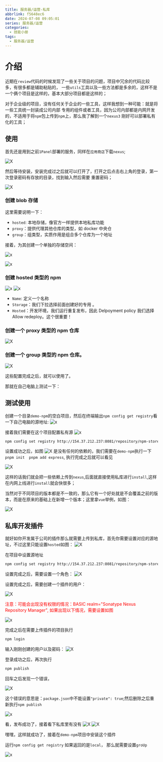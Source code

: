 ```yaml
---
title: 服务器/运营-私库
abbrlink: f5648ec6
date: 2024-07-08 09:05:01
series: 服务器/运营
categories:
  - 技能小册
tags:
  - 服务器/运营
---
```


# 介绍

近期在`review`代码的时候发现了一些关于项目的问题，项目中冗余的代码比较多，有很多都是辅助粘贴的，
一些`utils`工具以及一些方法都是多余的，这样不是一个俩个项目是这样的，基本大部分项目都是这样的；

对于企业级的项目，没有任何关于企业的一些工具，这样我想到一种可能：就是将一些工具统一封装成公司内部
专用的组件或者工具，因为公司内部都是内网开发的，不适用于将`npm`包上传到`npm`上，那么我了解到一个`nexus3`
刚好可以部署私有化的工具；

## 使用

首先还是用到之前`1Panel`部署的服务，同样在`应用商店`下载`nexus`;

![X](https://wangxiaoze-view.github.io/picx-images-hosting/images/image.2obja6y7m7.webp)

然后等待安装，安装完成过之后就可以打开了，打开之后点击右上角的登录，第一次登录密码有存放的目录，找到输入然后需要
重置密码；

![X](https://wangxiaoze-view.github.io/picx-images-hosting/images/image.3d4su7rvhz.webp)

### 创建 blob 存储

这里需要说明一下：

- `hosted`: 本地存储，像官方一样提供本地私库功能
- `proxy`：提供代理其他仓库的类型，如 docker 中央仓
- `group`：组类型，实质作用是组合多个仓库为一个地址

接着，为其创建一个单独的存储空间：

![x](https://wangxiaoze-view.github.io/picx-images-hosting/images/image.39l6wi4ad2.webp)

![x](https://wangxiaoze-view.github.io/picx-images-hosting/images/image.2a53jc3z6u.webp)

### 创建 hosted 类型的 npm

![x](https://wangxiaoze-view.github.io/picx-images-hosting/images/image.5xan6v0od1.webp)
![x](https://wangxiaoze-view.github.io/picx-images-hosting/images/image.7egs8m721a.webp)

- `Name`: 定义一个名称
- `Storage`：我们下拉选择前面创建好的专用 。
- `Hosted`：开发环境，我们运行重复发布，因此 Delpoyment policy 我们选择 Allow redeploy。这个很重要！

### 创建一个 proxy 类型的 npm 仓库

![X](https://wangxiaoze-view.github.io/picx-images-hosting/images/image.8ojpextl98.webp)

### 创建一个 group 类型的 npm 仓库。

![X](https://wangxiaoze-view.github.io/picx-images-hosting/images/image.70achr5tdh.webp)

这些配置完成之后，就可以使用了。

那就在自己电脑上测试一下：

## 测试使用

创建一个目录`demo-npm`的空白项目，然后在终端输出`npm config get registry`看一下自己电脑的源地址:
![x](https://wangxiaoze-view.github.io/picx-images-hosting/images/image.2krxchyss8.webp)

接着我们需要在这个项目配置私有源
![x](https://wangxiaoze-view.github.io/picx-images-hosting/images/image.3nrmndxyn3.webp)

```bash
npm config set registry http://154.37.212.237:8081/repository/npm-store-group/
```

设置成功之后，如图
![X](https://wangxiaoze-view.github.io/picx-images-hosting/images/image.6t74mbt6ir.webp)
是没有任何的依赖的，我们需要在`demo-npm`执行一下`pnpm init  pnpm add express`, 执行完成之后就可以看见

![X](https://wangxiaoze-view.github.io/picx-images-hosting/images/image.7egs8mszat.webp)

这样的话我们就会把一些依赖上传到`nexus`,后面就直接使用私库进行`install`,这样在内网上线进行`install`就会快很多；

当然对于不同项目的版本都是不一致的，那么它有一个好处就是不会覆盖之前的版本，而是在原来的基础上在新增一个版本；这里拿`vue`举例，如图：

![X](https://wangxiaoze-view.github.io/picx-images-hosting/images/image.13lsarggrr.webp)

## 私库开发插件

就好如你开发属于公司的插件那么就需要上传到私库，首先你需要设置对应的源地址，不过这里只能设置`hosted`如图：
![X](https://wangxiaoze-view.github.io/picx-images-hosting/images/image.6f0ovh6a1n.webp)

在项目中设置源地址

```bash
npm config set registry http://154.37.212.237:8081/repository/npm-store-local/
```

设置完成之后，需要设置一个角色：
![X](https://wangxiaoze-view.github.io/picx-images-hosting/images/image.7i0e6dccyb.webp)

设置完成之后，需要创建一个插件的用户：

![X](https://wangxiaoze-view.github.io/picx-images-hosting/images/image.8vmxaepudl.webp)

<p style="color: #ff0000">注意：可能会出现没有权限的情况：BASIC realm="Sonatype Nexus Repository Manager", 如果出现以下情况，需要设置如图</p>

![x](https://wangxiaoze-view.github.io/picx-images-hosting/images/image.60u97nud0p.webp)

完成之后在需要上传插件的项目执行

```bash
npm login
```

输入刚刚创建的用户以及密码：
![X](https://wangxiaoze-view.github.io/picx-images-hosting/images/image.4jo42vasbt.webp)

登录成功之后，再次执行

```bash
npm publish
```

回车之后发现一个错误，

![X](https://wangxiaoze-view.github.io/picx-images-hosting/images/image.4n7q0l6hnj.webp)

这个错误的意思是：`package.json`中不能设置`"private": true`;然后删除之后重新执行`npm publish`

![x](https://wangxiaoze-view.github.io/picx-images-hosting/images/image.1ap067wp4u.webp)

看，发布成功了，接着看下私库里有没有
![X](https://wangxiaoze-view.github.io/picx-images-hosting/images/image.4xujtqt583.webp)
![X](https://wangxiaoze-view.github.io/picx-images-hosting/images/image.8ad9o4asbw.webp)

嘿嘿，这样就成功了，接着在`demo-npm`项目中安装这个插件

运行`npm config get registry` 如果返回的是`local`， 那么就需要设置`groUp`

![x](https://wangxiaoze-view.github.io/picx-images-hosting/images/image.8s3bcpkjog.webp)
